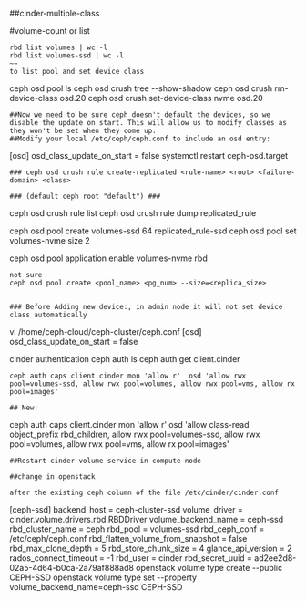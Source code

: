 ##cinder-multiple-class

#volume-count or list
~~~
rbd list volumes | wc -l
rbd list volumes-ssd | wc -l
~~
to list pool and set device class
~~~
ceph osd pool ls
ceph osd crush tree --show-shadow
ceph osd crush rm-device-class osd.20
ceph osd crush set-device-class nvme osd.20
~~~
##Now we need to be sure ceph doesn't default the devices, so we disable the update on start. This will allow us to modify classes as they won't be set when they come up.
##Modify your local /etc/ceph/ceph.conf to include an osd entry:
~~~
[osd]
osd_class_update_on_start = false
systemctl restart ceph-osd.target
~~~
### ceph osd crush rule create-replicated <rule-name> <root> <failure-domain> <class>

### (default ceph root "default") ###
~~~
ceph osd crush rule list
ceph osd crush rule dump replicated_rule

ceph osd pool create volumes-ssd 64 replicated_rule-ssd
ceph osd pool set volumes-nvme size 2

ceph osd pool application enable volumes-nvme  rbd
~~~
not sure
ceph osd pool create <pool_name> <pg_num> --size=<replica_size>


### Before Adding new device:, in admin node it will not set device class automatically
~~~
vi  /home/ceph-cloud/ceph-cluster/ceph.conf
[osd]
osd_class_update_on_start = false

cinder authentication
ceph auth ls
ceph auth get client.cinder
~~~
ceph auth caps client.cinder mon 'allow r'  osd 'allow rwx pool=volumes-ssd, allow rwx pool=volumes, allow rwx pool=vms, allow rx pool=images'

## New:
~~~
ceph auth caps client.cinder mon 'allow r'  osd 'allow class-read object_prefix rbd_children, allow rwx pool=volumes-ssd, allow rwx pool=volumes, allow rwx pool=vms, allow rx pool=images'
~~~
##Restart cinder volume service in compute node

##change in openstack

after the existing ceph column of the file /etc/cinder/cinder.conf
~~~
[ceph-ssd]
backend_host = ceph-cluster-ssd
volume_driver = cinder.volume.drivers.rbd.RBDDriver
volume_backend_name = ceph-ssd
rbd_cluster_name = ceph
rbd_pool = volumes-ssd
rbd_ceph_conf = /etc/ceph/ceph.conf
rbd_flatten_volume_from_snapshot = false
rbd_max_clone_depth = 5
rbd_store_chunk_size = 4
glance_api_version = 2
rados_connect_timeout = -1
rbd_user = cinder
rbd_secret_uuid = ad2ee2d8-02a5-4d64-b0ca-2a79af888ad8
openstack volume type create --public CEPH-SSD
openstack volume type set --property volume_backend_name=ceph-ssd CEPH-SSD
~~~
